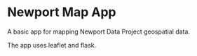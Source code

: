 # Newport Map App

A basic app for mapping Newport Data Project geospatial data.

The app uses leaflet and flask.
